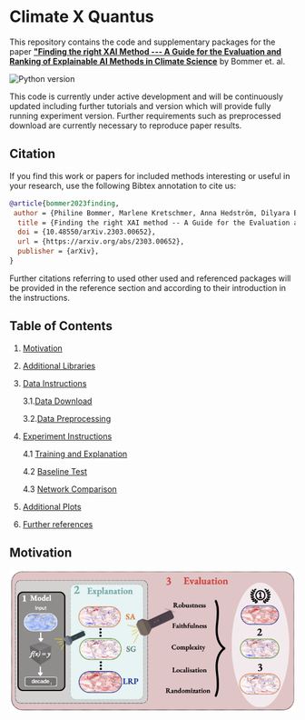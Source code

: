 </p>
<p align="center">

# Climate X Quantus

This repository contains the code and supplementary packages for the paper **["Finding the right XAI Method --- A Guide for the Evaluation and Ranking of Explainable AI Methods in Climate Science](https://arxiv.org/abs/2303.00652)**  by Bommer et. al.

![Python version](https://upload.wikimedia.org/wikipedia/commons/f/fc/Blue_Python_3.7_Shield_Badge.svg)


This code is currently under active development and will be continuously updated including further tutorials and version which will provide fully running 
experiment version. Further requirements such as preprocessed download are currently necessary to reproduce paper results.

## Citation

If you find this work or papers for included methods interesting or useful in your research, use the following Bibtex annotation to cite us:

```bibtex
@article{bommer2023finding,
 author = {Philine Bommer, Marlene Kretschmer, Anna Hedström, Dilyara Bareeva, Marina M.-C. Höhne},
  title = {Finding the right XAI method -- A Guide for the Evaluation and Ranking of Explainable AI Methods in Climate Science},
  doi = {10.48550/arXiv.2303.00652},
  url = {https://arxiv.org/abs/2303.00652},
  publisher = {arXiv},
}
```

Further citations referring to used other used and referenced packages will be provided in the reference section and according to their introduction in the instructions.

## Table of Contents
1. [Motivation](#motivation)
2. [Additional Libraries](#library)
3. [Data Instructions](#data)
   
   3.1.[Data Download](#download)
   
   3.2.[Data Preprocessing](#preprocesing)
   
4. [Experiment Instructions](#Experiments)
   
    4.1 [Training and Explanation](#training)
   
    4.2 [Baseline Test](#Baseline)
   
    4.3 [Network Comparison](#Network)
   
6. [Additional Plots](#plots)

7. [Further references](#Refs)

## Motivation
</p>
<p align="center">
  <img width="600" src="https://github.com/philine-bommer/Climate_X_Quantus/blob/main/FinalFirstGraph_v1.png">
</p>
